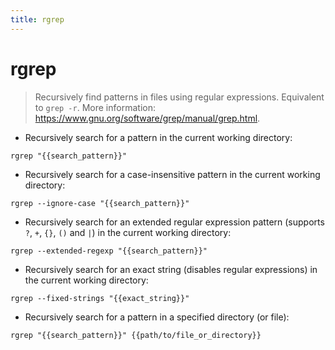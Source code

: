 ```yaml
---
title: rgrep
---
```

# rgrep

> Recursively find patterns in files using regular expressions.
> Equivalent to `grep -r`.
> More information: <https://www.gnu.org/software/grep/manual/grep.html>.

- Recursively search for a pattern in the current working directory:

`rgrep "{{search_pattern}}"`

- Recursively search for a case-insensitive pattern in the current working directory:

`rgrep --ignore-case "{{search_pattern}}"`

- Recursively search for an extended regular expression pattern (supports `?`, `+`, `{}`, `()` and `|`) in the current working directory:

`rgrep --extended-regexp "{{search_pattern}}"`

- Recursively search for an exact string (disables regular expressions) in the current working directory:

`rgrep --fixed-strings "{{exact_string}}"`

- Recursively search for a pattern in a specified directory (or file):

`rgrep "{{search_pattern}}" {{path/to/file_or_directory}}`
